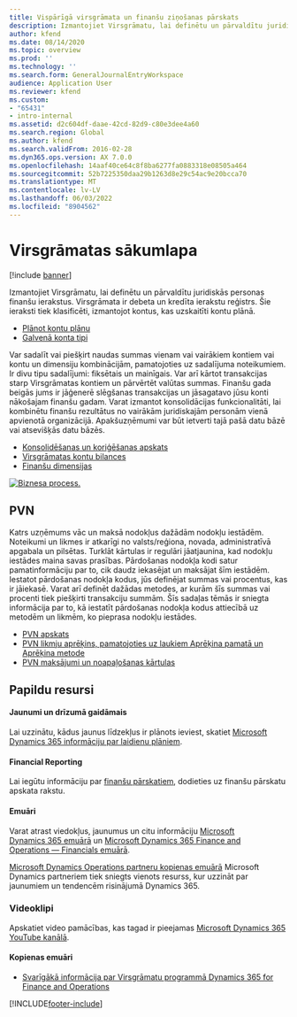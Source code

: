 ```yaml
---
title: Vispārīgā virsgrāmata un finanšu ziņošanas pārskats
description: Izmantojiet Virsgrāmatu, lai definētu un pārvaldītu juridiskās personas finanšu ierakstus.
author: kfend
ms.date: 08/14/2020
ms.topic: overview
ms.prod: ''
ms.technology: ''
ms.search.form: GeneralJournalEntryWorkspace
audience: Application User
ms.reviewer: kfend
ms.custom:
- "65431"
- intro-internal
ms.assetid: d2c604df-daae-42cd-82d9-c80e3dee4a60
ms.search.region: Global
ms.author: kfend
ms.search.validFrom: 2016-02-28
ms.dyn365.ops.version: AX 7.0.0
ms.openlocfilehash: 14aaf40ce64c8f8ba6277fa0883318e08505a464
ms.sourcegitcommit: 52b7225350daa29b1263d8e29c54ac9e20bcca70
ms.translationtype: MT
ms.contentlocale: lv-LV
ms.lasthandoff: 06/03/2022
ms.locfileid: "8904562"
---
```

# <a name="general-ledger-home-page"></a>Virsgrāmatas sākumlapa

[!include [banner](../includes/banner.md)]

Izmantojiet Virsgrāmatu, lai definētu un pārvaldītu juridiskās personas finanšu ierakstus. Virsgrāmata ir debeta un kredīta ierakstu reģistrs. Šie ieraksti tiek klasificēti, izmantojot kontus, kas uzskaitīti kontu plānā. 

 - [Plānot kontu plānu](plan-chart-of-accounts.md)
 - [Galvenā konta tipi](main-account-types.md)

Var sadalīt vai piešķirt naudas summas vienam vai vairākiem kontiem vai kontu un dimensiju kombinācijām, pamatojoties uz sadalījuma noteikumiem. Ir divu tipu sadalījumi: fiksētais un mainīgais. Var arī kārtot transakcijas starp Virsgrāmatas kontiem un pārvērtēt valūtas summas. Finanšu gada beigās jums ir jāģenerē slēgšanas transakcijas un jāsagatavo jūsu konti nākošajam finanšu gadam. Varat izmantot konsolidācijas funkcionalitāti, lai kombinētu finanšu rezultātus no vairākām juridiskajām personām vienā apvienotā organizācijā. Apakšuzņēmumi var būt ietverti tajā pašā datu bāzē vai atsevišķās datu bāzēs.

- [Konsolidēšanas un koriģēšanas apskats](../budgeting/consolidation-elimination-overview.md)
- [Virsgrāmatas kontu bilances](general-ledger-account-balances.md)
- [Finanšu dimensijas](financial-dimensions.md)

[![Biznesa process.](./media/GL-process.PNG)](./media/GL-process.PNG)

## <a name="sales-tax"></a>PVN
Katrs uzņēmums vāc un maksā nodokļus dažādām nodokļu iestādēm. Noteikumi un likmes ir atkarīgi no valsts/reģiona, novada, administratīvā apgabala un pilsētas.
Turklāt kārtulas ir regulāri jāatjaunina, kad nodokļu iestādes maina savas prasības. Pārdošanas nodokļa kodi satur pamatinformāciju par to, cik daudz iekasējat un maksājat šīm iestādēm. Iestatot pārdošanas nodokļa kodus, jūs definējat summas vai procentus, kas ir jāiekasē. Varat arī definēt dažādas metodes, ar kurām šīs summas vai procenti tiek piešķirti transakciju summām. Šīs sadaļas tēmās ir sniegta informācija par to, kā iestatīt pārdošanas nodokļa kodus attiecībā uz metodēm un likmēm, ko pieprasa nodokļu iestādes.

 - [PVN apskats](indirect-taxes-overview.md)
 - [PVN likmju aprēķins, pamatojoties uz laukiem Aprēķina pamatā un Aprēķina metode](marginal-base-field.md)
 - [PVN maksājumi un noapaļošanas kārtulas](round-sales-tax-payments.md)


## <a name="additional-resources"></a>Papildu resursi

#### <a name="whats-new-and-in-development"></a>Jaunumi un drīzumā gaidāmais

Lai uzzinātu, kādus jaunus līdzekļus ir plānots ieviest, skatiet [Microsoft Dynamics 365 informāciju par laidienu plāniem](/dynamics365/release-plans/). 

#### <a name="financial-reporting"></a>Financial Reporting
Lai iegūtu informāciju par [finanšu pārskatiem](../../fin-ops-core/dev-itpro/analytics/financial-reporting-intro.md), dodieties uz finanšu pārskatu apskata rakstu.

#### <a name="blogs"></a>Emuāri

Varat atrast viedokļus, jaunumus un citu informāciju [Microsoft Dynamics 365 emuārā](https://community.dynamics.com/b/msftdynamicsblog?c=Enterprise) un [Microsoft Dynamics 365 Finance and Operations — Financials emuārā](https://community.dynamics.com/365/financeandoperations/b/financials).

[Microsoft Dynamics Operations partneru kopienas emuārā](https://community.dynamics.com/partner/b/operationspartnercommunityblog) Microsoft Dynamics partneriem tiek sniegts vienots resurss, kur uzzināt par jaunumiem un tendencēm risinājumā Dynamics 365.

### <a name="videos"></a>Videoklipi

Apskatiet video pamācības, kas tagad ir pieejamas [Microsoft Dynamics 365 YouTube kanālā](https://www.youtube.com/channel/UCJGCg4rB3QSs8y_1FquelBQ).

#### <a name="community-blogs"></a>Kopienas emuāri

- [Svarīgākā informācija par Virsgrāmatu programmā Dynamics 365 for Finance and Operations](https://financefunction.tech/2018/04/29/what-you-should-know-about-ledger-in-dynamics-365-for-finance-and-operations)



[!INCLUDE[footer-include](../../includes/footer-banner.md)]

